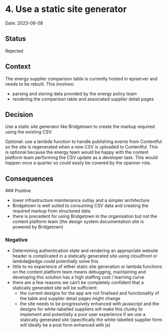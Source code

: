 # 4. Use a static site generator

Date: 2023-08-08

## Status

Rejected

## Context

The energy supplier comparison table is currently hosted in episerver and needs to be rebuilt. This involves:

- parsing and storing data provided by the energy policy team
- rendering the comparison table and associated supplier detail pages

## Decision

Use a static site generator like Bridgetown to create the markup required using the existing CSV.

Optional: use a lambda function to handle publishing events from Contentful so the site is regenerated when a new CSV is uploaded to Contentful. This is optional because the energy team would be happy with the content platform team performing the CSV update as a developer task. This would happen once a quarter so could easily be covered by the spanner rota.

## Consequences

### Positive

- lower infrastructure maintenance outlay and a simpler architecture
- Bridgetown is well suited to consuming CSV data and creating the required markup from structured data
- there is precedent for using Bridgetown in the organisation but not the content platform team (the design system documentation site is powered by Bridgetown)

### Negative

- Determining authentication state and rendering an appropriate website header is complicated in a statically generated site using cloudfront or lambda@edge could potentially solve this
- little to no experience of either static site generation or lambda functions on the content platform team means debugging, maintaining and developing this solution has a high staffing cost / learning curve
- there are a few reasons we can’t be completely confident that a statically generated site will be sufficient:
  - the current designs for the app are not finalised and functionality of the table and supplier detail pages might change
  - the site needs to be progressively enhanced with javascript and the designs for white-labelled suppliers will make this clunky to implement and potentially a poor user experience if we use a statically generated site (specifically the white-labelled supplier form will ideally be a post form enhanced with js)
